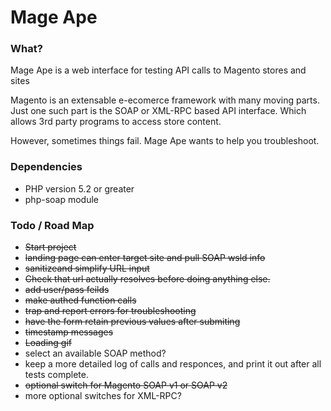 Mage Ape
========

### What?

Mage Ape is a web interface for testing API calls to Magento stores and sites

Magento is an extensable e-ecomerce framework with many moving parts. Just one such part is the SOAP or XML-RPC based API interface. Which allows 3rd party programs to access store content.

However, sometimes things fail. Mage Ape wants to help you troubleshoot.

### Dependencies

* PHP version 5.2 or greater
* php-soap module


### Todo / Road Map

* ~~Start project~~
* ~~landing page can enter target site and pull SOAP wsld info~~
* ~~sanitizeand simplify URL input~~
* ~~Check that url actually resolves before doing anything else.~~
* ~~add user/pass feilds~~
* ~~make authed function calls~~
* ~~trap and report errors for troubleshooting~~
* ~~have the form retain previous values after submiting~~
* ~~timestamp messages~~
* ~~Loading gif~~
* select an available SOAP method?
* keep a more detailed log of calls and responces, and print it out after all tests complete.
* ~~optional switch for Magento SOAP v1 or SOAP v2~~
* more optional switches for XML-RPC?
